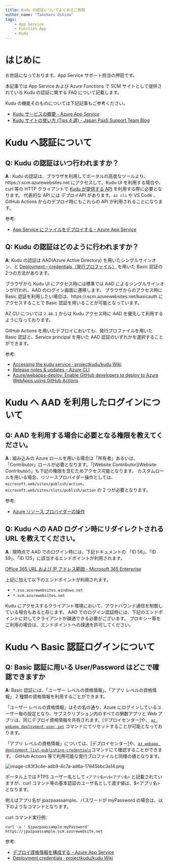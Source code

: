 ```yaml
---
title: Kudu の認証についてよくあるご質問
author_name: "Takeharu Oshida"
tags:
    - App Service
    - Function App
    - Kudu
---
```



# はじめに
お世話になっております。App Service サポート担当の押田です。

本記事では App Service および Azure Functions で SCM サイトとして提供されている Kudu の認証に関する FAQ について記載します。

Kudu の機能そのものについては下記記事もご参考ください。

- [Kudu サービスの概要 - Azure App Service](https://learn.microsoft.com/ja-jp/azure/app-service/resources-kudu)
- [Kudu サイトの使い方 (Tips 4 選) - Japan PaaS Support Team Blog](https://jpazpaas.github.io/blog/2022/11/28/How-to-use-Kudu-site.html)

# Kudu へ認証について

## Q: Kudu の認証はいつ行われますか？
**A** : Kudu の認証は、ブラウザを利用してポータルの高度なツールより、https://<AppName>.scm.azurewebsites.net にアクセスして、Kudu UI を利用する場合や、curl 等の HTTP クライアントで 
[Kudu が提供する API](https://github.com/projectkudu/kudu/wiki/REST-API) を利用する際に必要となります。
代表的な API には デプロイAPI があります。`az cli` や VS Code 、GitHub Actions からのデプロイ時にもこれらの API が利用されることになります。

参考:

- [App Service にファイルをデプロイする - Azure App Service](https://learn.microsoft.com/ja-jp/azure/app-service/deploy-zip?tabs=api#deploy-a-zip-package)

## Q: Kudu の認証はどのように行われますか？
**A**: Kudu の認証は AAD(Azure Active Directory) を用いたシングルサインオン、と [Deployment－credentials（発行プロファイル）](https://github.com/projectkudu/kudu/wiki/Deployment-credentials) を用いた Basic 認証の2つの方法があります。

ブラウザから Kudu UI にアクセス時には標準では AAD によるシングルサインオンが行われ、AAD のログイン画面に遷移します。
ブラウザからのアクセス時に Basic 認証を利用したい場合は、https://<AppName>.scm.azurewebsites.net/basicauth にアクセスすることで Basic 認証を用いることが可能となっています。

AZ CLI については `2.48.1` からは Kudu アクセス時に AAD を優先して利用するようになっております。

GitHub Actions を用いたデプロイにおいても、発行プロファイルを用いた Basic 認証と、Service principal を用いた AAD 認証のいずれかを選択することができます。

参考:

- [Accessing the kudu service · projectkudu/kudu Wiki](https://github.com/projectkudu/kudu/wiki/Accessing-the-kudu-service#authentication)
- [Release notes & updates – Azure CLI](https://learn.microsoft.com/en-us/cli/azure/release-notes-azure-cli#april-25-2023)
- [Azure/webapps-deploy: Enable GitHub developers to deploy to Azure WebApps using GitHub Actions](
https://github.com/Azure/webapps-deploy)

# Kudu へ AAD を利用したログインについて
## Q: AAD を利用する場合に必要となる権限を教えてください。

**A** : 組み込みの Azure ロールを用いる場合は「所有者」あるいは、「Contributor」ロールが必要となります。「[Website Contributor](Website Contributor)」も下記の権限を含むためアクセス可能となります。
カスタムロールを用いる場合、リソースプロバイダー操作としては、`microsoft.web/sites/publish/action`、`microsoft.web/sites/slots/publish/action` の 2 つが必要となります。

参考:

- [Azure リソース プロバイダーの操作](https://learn.microsoft.com/ja-jp/azure/role-based-access-control/resource-provider-operations#microsoftweb)


## Q: Kudu への AAD ログイン時にリダイレクトされる URL を教えてください。

**A** : 現時点で AAD でのログイン時には、下記ドキュメントの 「ID 56」、「ID 59」、「ID 125」に該当するエンドポイントが利用されます。

[Office 365 URL および IP アドレス範囲 - Microsoft 365 Enterprise](https://learn.microsoft.com/ja-jp/microsoft-365/enterprise/urls-and-ip-address-ranges?view=o365-worldwide#microsoft-365-common-and-office-online)


上記に加えて以下のエンドポイントが利用されます。

- `*.sso.azurewebsites.windows.net`
- `*.scm.azurewebsites.net`

Kudu にアクセスするクライアント環境において、アウトバウンド通信を制御している場合もあると存じます。
AAD でのログイン認証時には、下記のエンドポイントに対してクライアントが疎通できる必要がございます。
プロキシー等をご利用の場合は、エンドポイントへの疎通を許可してください。

# Kudu へ Basic 認証ログインについて
## Q: Basic 認証に用いる User/Password はどこで確認できますか
**A**: Basic 認証には、「ユーザー レベルの資格情報」、「アプリ レベルの資格情報」 2 種類の資格情報を利用することができます。

「ユーザー レベルの資格情報」はその名の通り、Azure にログインしているユーザー毎の設定となり、サブスクリプション内のすべての関数アプリと Web アプリは、同じデプロイ資格情報を共有されます。[デプロイセンター]や、 [`az webapp deployment user set`](https://learn.microsoft.com/ja-jp/cli/azure/webapp/deployment/user?view=azure-cli-latest
) コマンドにてリセットすることが可能となっております。 

「アプリ レベルの資格情報」については、[デプロイセンター]や、[`az webapp deployment list-publishing-credentials`](https://learn.microsoft.com/ja-jp/cli/azure/webapp/deployment?view=azure-cli-latest#az-webapp-deployment-list-publishing-credentials)コマンドにて確認することができます。
GitHub Actions 等で利用可能な発行プロファイルと同様の値となります。

![image-c83f3c4e-adb9-4c7a-ad6a-17845bbc3a14.png]({{site.baseurl}}/media/2023/05/image-c83f3c4e-adb9-4c7a-ad6a-17845bbc3a14.png)

ポータル上では FTPS ユーザー名として `<アプリ名>\$<アプリ名>` と記載されていますが、curl コマンド等の基本認証のユーザ名として渡す値は、$<アプリ名> となります。

例えばアプリ名が jpazpaassample、パスワードが myPassword の場合は、以下のようなコマンドとなります。

curl コマンド実行例:

`curl -u ' $jpazpaassample:myPassword' https://jpazpaassample.scm.azurewebsite,net`


参考:

- [デプロイ資格情報を構成する - Azure App Service](https://learn.microsoft.com/ja-jp/azure/app-service/deploy-configure-credentials?tabs=cli)
- [Deployment credentials · projectkudu/kudu Wiki](https://github.com/projectkudu/kudu/wiki/Deployment-credentials)